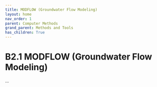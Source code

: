 ```yaml
---
title: MODFLOW (Groundwater Flow Modeling)
layout: home
nav_order: 1
parent: Computer Methods
grand_parent: Methods and Tools
has_children: True
---
```


<script
  src="https://cdn.mathjax.org/mathjax/latest/MathJax.js?config=TeX-AMS-MML_HTMLorMML"
  type="text/javascript">
</script>

# B2.1 MODFLOW (Groundwater Flow Modeling)

...
